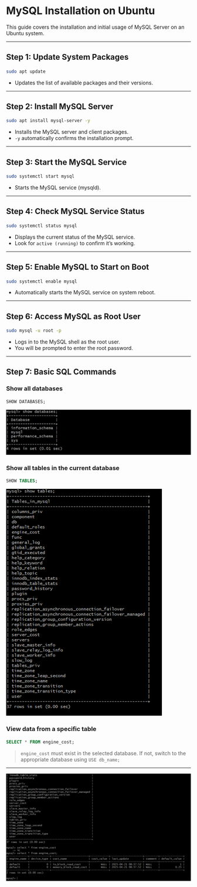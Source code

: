 
# MySQL Installation on Ubuntu

This guide covers the installation and initial usage of MySQL Server on an Ubuntu system.

---

## Step 1: Update System Packages

```bash
sudo apt update
```
- Updates the list of available packages and their versions.

---

## Step 2: Install MySQL Server

```bash
sudo apt install mysql-server -y
```
- Installs the MySQL server and client packages.
- `-y` automatically confirms the installation prompt.

---

##  Step 3: Start the MySQL Service

```bash
sudo systemctl start mysql
```
- Starts the MySQL service (mysqld).

---

## Step 4: Check MySQL Service Status

```bash
sudo systemctl status mysql
```
- Displays the current status of the MySQL service.
- Look for `active (running)` to confirm it’s working.

---

##  Step 5: Enable MySQL to Start on Boot

```bash
sudo systemctl enable mysql
```
- Automatically starts the MySQL service on system reboot.

---

##  Step 6: Access MySQL as Root User

```bash
sudo mysql -u root -p
```
- Logs in to the MySQL shell as the root user.
- You will be prompted to enter the root password.

---

##  Step 7: Basic SQL Commands

###  Show all databases
```sql
SHOW DATABASES;
```
![](./images/databases.png)
### Show all tables in the current database
```sql
SHOW TABLES;
```
![](./images/tables.png)

###  View data from a specific table
```sql
SELECT * FROM engine_cost;
```

> `engine_cost` must exist in the selected database. If not, switch to the appropriate database using `USE db_name;`

---
![](./images/viewdata.png)
